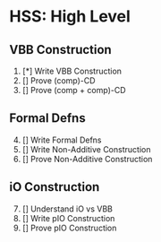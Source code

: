 # HSS: High Level

## VBB Construction

1. [*] Write VBB Construction
2. [] Prove (comp)-CD
3. [] Prove (comp + comp)-CD

## Formal Defns

4. [] Write Formal Defns
5. [] Write Non-Additive Construction
6. [] Prove Non-Additive Construction

## iO Construction

7. [] Understand iO vs VBB
8. [] Write pIO Construction
9. [] Prove pIO Construction

